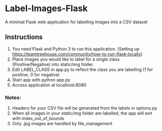 # Label-Images-Flask
A minimal Flask web application for labelling images into a CSV dataset

## Instructions
1. You need Flask and Python 3 to run this application. (Setting up https://teamtreehouse.com/community/how-to-run-flask-locally)
2. Place images you would like to label for a single class (Positive/Negative)
into static/img folder.
3. Edit LABEL_CLASS in app.py to reflect the class you are labelling (1 for positive,
  0 for negative)
4. Start app with python app.py
5. Access application at localhost:8080

### Notes:
1. Headers for your CSV file will be generated from the labels in options.py
2. When all images in your static/img folder are labelled, the app will exit with
index_out_of_bounds
3. Only .jpg images are handled by file_management

